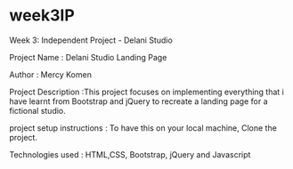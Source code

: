 # week3IP
Week 3: Independent Project - Delani Studio

Project Name : Delani Studio Landing Page

Author : Mercy Komen

Project Description :This project focuses on implementing everything that i have learnt from Bootstrap and jQuery to recreate a landing page for a fictional studio.

project setup instructions : To have this on your local machine, Clone the project.

Technologies used : HTML,CSS, Bootstrap, jQuery and Javascript
